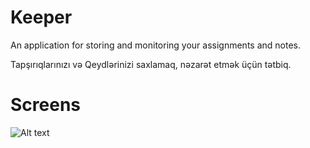 # Keeper
An application for storing and monitoring your assignments and notes.

Tapşırıqlarınızı və Qeydlərinizi saxlamaq, nəzarət etmək üçün tətbiq.

# Screens
![Alt text](https://drive.google.com/file/d/1tar46hMyLIE_YxXN8CXMWX1khpBcyn3N/view?usp=sharing)
